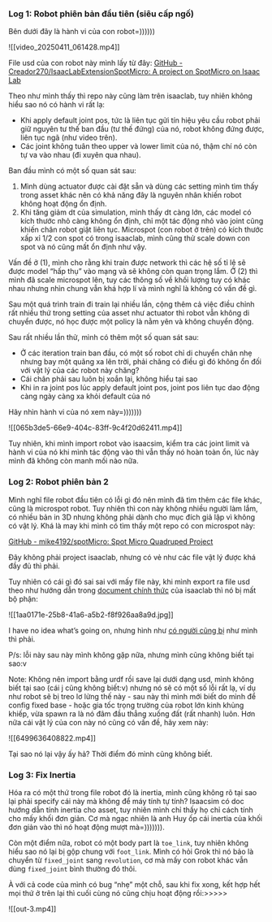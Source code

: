 
### Log 1: Robot phiên bản đầu tiên (siêu cấp ngố)

Bên dưới đây là hành vi của con robot=))))))

![[video_20250411_061428.mp4]]

File usd của con robot này mình lấy từ đây:
[GitHub - Creador270/IsaacLabExtensionSpotMicro: A project on SpotMicro on Isaac Lab](https://github.com/Creador270/IsaacLabExtensionSpotMicro/tree/main)

Theo như mình thấy thì repo này cũng làm trên isaaclab, tuy nhiên không hiểu sao nó có hành vi rất lạ:

- Khi apply default joint pos, tức là liên tục gửi tín hiệu yêu cầu robot phải giữ nguyên tư thế ban đầu (tư thế đứng) của nó, robot không đứng được, liên tục ngã (như video trên).
- Các joint không tuân theo upper và lower limit của nó, thậm chí nó còn tự va vào nhau (đi xuyên qua nhau).

Ban đầu mình có một số quan sát sau:

1. Mình dùng actuator được cài đặt sẵn và dùng các setting mình tìm thấy trong asset khác nên có khả năng đây là nguyên nhân khiến robot không hoạt động ổn định.
2. Khi tăng giảm dt của simulation, mình thấy dt càng lớn, các model có kích thước nhỏ càng không ổn định, chỉ một tác động nhỏ vào joint cũng khiến chân robot giật liên tục. Microspot (con robot ở trên) có kích thước xấp xỉ 1/2 con spot có trong isaaclab, mình cũng thử scale down con spot và nó cũng mất ổn định như vậy.

Vấn đề ở (1), mình cho rằng khi train được network thì các hệ số tỉ lệ sẽ được model “hấp thụ” vào mạng và sẽ không còn quan trọng lắm. Ở (2) thì mình đã scale microspot lên, tuy các thông số về khối lượng tuy có khác nhau nhưng nhìn chung vẫn khá hợp lí và mình nghĩ là không có vấn đề gì.

Sau một quá trình train đi train lại nhiều lần, cộng thêm cả việc điều chỉnh rất nhiều thứ trong setting của asset như actuator thì robot vẫn không di chuyển được, nó học được một policy là nằm yên và không chuyển động.

Sau rất nhiều lần thử, mình có thêm một số quan sát sau:

- Ở các iteration train ban đầu, có một số robot chỉ di chuyển chân nhẹ nhưng bay một quãng xa lên trời, phải chăng có điều gì đó không ổn đối với vật lý của các robot này chăng?
- Cái chân phải sau luôn bị xoắn lại, không hiểu tại sao
- Khi in ra joint pos lúc apply default joint pos, joint pos liên tục dao động càng ngày càng xa khỏi default của nó

Hãy nhìn hành vi của nó xem này=)))))))

![[065b3de5-66e9-404c-83ff-9c4f20d62411.mp4]]

Tuy nhiên, khi mình import robot vào isaacsim, kiểm tra các joint limit và hành vi của nó khi mình tác động vào thì vẫn thấy nó hoàn toàn ổn, lúc này mình đã không còn manh mối nào nữa.

### Log 2: Robot phiên bản 2

Mình nghĩ file robot đầu tiên có lỗi gì đó nên mình đã tìm thêm các file khác, cũng là microspot robot. Tuy nhiên thì con này không nhiều người làm lắm, có nhiều bản in 3D nhưng không phải dành cho mục đích giả lập vì không có vật lý. Khá là may khi mình có tìm thấy một repo có con microspot này:

[GitHub - mike4192/spotMicro: Spot Micro Quadruped Project](https://github.com/mike4192/spotMicro)

Đây không phải project isaaclab, nhưng có vẻ như các file vật lý được khá đầy đủ thì phải.

Tuy nhiên có cái gì đó sai sai với mấy file này, khi mình export ra file usd theo như hướng dẫn trong [document chính thức](https://isaac-sim.github.io/IsaacLab/main/source/how-to/import_new_asset.html) của isaaclab thì nó bị mất bộ phận:

![[1aa0171e-25b8-41a6-a5b2-f8f926aa8a9d.jpg]]

I have no idea what’s going on, nhưng hình như [có người cũng bị](https://github.com/isaac-sim/IsaacLab/issues/885) như mình thì phải.

P/s: lỗi này sau này mình không gặp nữa, nhưng mình cũng không biết tại sao:v

Note: Không nên import bằng urdf rồi save lại dưới dạng usd, mình không biết tại sao (cái j cũng không biết:v) nhưng nó sẽ có một số lỗi rất lạ, ví dụ như robot sẽ bị treo lơ lửng thế này - sau này thì mình mới biết do mình để config fixed base - hoặc gia tốc trọng trường của robot lớn kinh khủng khiếp, vừa spawn ra là nó đâm đầu thẳng xuống đất (rất nhanh) luôn. Hơn nữa cái vật lý của con này nó cũng có vấn đề, hãy xem này:

![[6499636408822.mp4]]

Tại sao nó lại vậy ấy hả? Thời điểm đó mình cũng không biết.

### Log 3: Fix Inertia

Hóa ra có một thứ trong file robot đó là inertia, mình cũng không rõ tại sao lại phải specify cái này mà không để máy tính tự tính? Isaacsim có doc hướng dẫn tính inertia cho asset, tuy nhiên mình chỉ thấy họ chỉ cách tính cho mấy khối đơn giản. Cơ mà ngạc nhiên là anh Huy ốp cái inertia của khối đơn giản vào thì nó hoạt động mượt mà=))))))).

Còn một điểm nữa, robot có một body part là `toe_link`, tuy nhiên không hiểu sao nó lại bị gộp chung với `foot_link`. Mình có hỏi Grok thì nó bảo là chuyển từ `fixed_joint` sang `revolution`, cơ mà mấy con robot khác vẫn dùng `fixed_joint` bình thường đó thôi.

À với cả code của mình có bug “nhẹ” một chỗ, sau khi fix xong, kết hợp hết mọi thứ ở trên lại thì cuối cùng nó cũng chịu hoạt động rồi:>>>>>

![[out-3.mp4]]